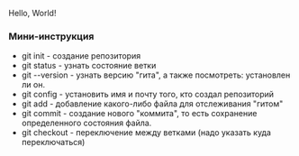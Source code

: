 Hello, World!

### Мини-инструкция

* git init - создание репозитория
* git status - узнать состояние ветки
* git --version - узнать версию "гита", а также посмотреть: установлен ли он.
* git config - установить имя и почту того, кто создал репозиторий
* git add - добавление какого-либо файла для отслеживания "гитом"
* git commit - создание нового "коммита", то есть сохранение определенного состояния файла.
* git checkout - переключение между ветками (надо указать куда переключаться)

